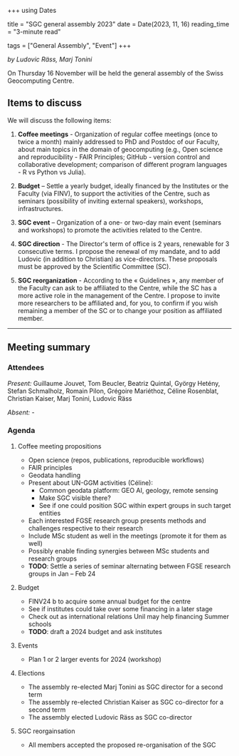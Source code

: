 +++
using Dates

title = "SGC general assembly 2023"
date = Date(2023, 11, 16)
reading_time = "3-minute read"

tags = ["General Assembly", "Event"]
+++

_by Ludovic Räss, Marj Tonini_

On Thursday 16 November will be held the general assembly of the Swiss Geocomputing Centre.

## Items to discuss

We will discuss the following items:
1. **Coffee meetings** - Organization of regular coffee meetings (once to twice a month) mainly addressed to PhD and Postdoc of our Faculty, about main topics in the domain of geocomputing (e.g., Open science and reproducibility - FAIR Principles; GitHub - version control and collaborative development; comparison of different program languages - R vs Python vs Julia).

2. **Budget** – Settle a yearly budget, ideally financed by the Institutes or the Faculty (via FINV), to support the activities of the Centre, such as seminars (possibility of inviting external speakers), workshops, infrastructures.

3. **SGC event** – Organization of a one- or two-day main event (seminars and workshops) to promote the activities related to the Centre.

4. **SGC direction** - The Director's term of office is 2 years, renewable for 3 consecutive terms. I propose the renewal of my mandate, and to add Ludovic (in addition to Christian) as vice-directors. These proposals must be approved by the Scientific Committee (SC).

5. **SGC reorganization** - According to the « Guidelines », any member of the Faculty can ask to be affiliated to the Centre, while the SC has a more active role in the management of the Centre. I propose to invite more researchers to be affiliated and, for you, to confirm if you wish remaining a member of the SC or to change your position as affiliated member.

---

## Meeting summary

### Attendees
_Present:_ Guillaume Jouvet, Tom Beucler, Beatriz Quintal, György Hetény, Stefan Schmalholz, Romain Pilon, Grégoire Mariéthoz, Céline Rosenblat, Christian Kaiser, Marj Tonini, Ludovic Räss

_Absent:_ -

### Agenda
1. Coffee meeting propositions
    - Open science (repos, publications, reproducible workflows)
    - FAIR principles
    - Geodata handling
    - Present about UN-GGM activities (Céline):
        - Common geodata platform: GEO AI, geology, remote sensing
        - Make SGC visible there?
        - See if one could position SGC within expert groups in such target entities
    - Each interested FGSE research group presents methods and challenges respective to their research
    - Include MSc student as well in the meetings (promote it for them as well)
    - Possibly enable finding synergies between MSc students and research groups
    - **TODO**: Settle a series of seminar alternating between FGSE research groups in Jan – Feb 24

2. Budget
    - FINV24 b to acquire some annual budget for the centre
    - See if institutes could take over some financing in a later stage
    - Check out as international relations Unil may help financing Summer schools
    - **TODO**: draft a 2024 budget and ask institutes

3. Events
    - Plan 1 or 2 larger events for 2024 (workshop)

4. Elections
    - The assembly re-elected Marj Tonini as SGC director for a second term
    - The assembly re-elected Christian Kaiser as SGC co-director for a second term
    - The assembly elected Ludovic Räss as SGC co-director

5. SGC reorgainsation
    - All members accepted the proposed re-organisation of the SGC
